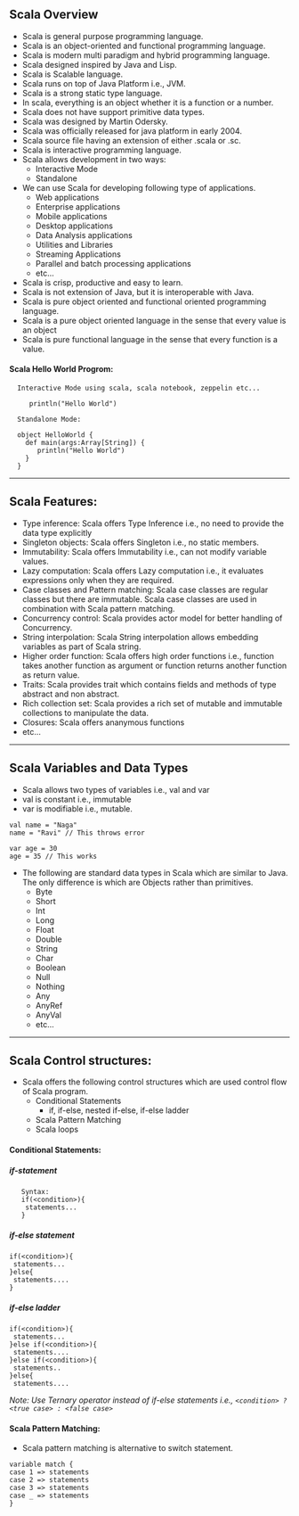 ## Scala Overview

* Scala is general purpose programming language.
* Scala is an object-oriented and functional programming language.
* Scala is modern multi paradigm and hybrid programming language.
* Scala designed inspired by Java and Lisp.
* Scala is Scalable language.
* Scala runs on top of Java Platform i.e., JVM.
* Scala is a strong static type language.
* In scala, everything is an object whether it is a function or a number. 
* Scala does not have support primitive data types.
* Scala was designed by Martin Odersky. 
* Scala was officially released for java platform in early 2004.
* Scala source file having an extension of either .scala or .sc.
* Scala is interactive programming language.
* Scala allows development in two ways:
  * Interactive Mode
  * Standalone
* We can use Scala for developing following type of applications.
  * Web applications
  * Enterprise applications
  * Mobile applications
  * Desktop applications
  * Data Analysis applications
  * Utilities and Libraries
  * Streaming Applications
  * Parallel and batch processing applications
  * etc...
* Scala is crisp, productive and easy to learn.
* Scala is not extension of Java, but it is interoperable with Java.
* Scala is pure object oriented and functional oriented programming language.
* Scala is a pure object oriented language in the sense that every value is an object
* Scala is pure functional language in the sense that every function is a value.

#### Scala Hello World Progrom:
```
  Interactive Mode using scala, scala notebook, zeppelin etc...
  
     println("Hello World")
     
  Standalone Mode:
  
  object HelloWorld {
    def main(args:Array[String]) {
       println("Hello World")
    }
  }
```
**************
## Scala Features:
* Type inference: Scala offers Type Inference i.e., no need to provide the data type explicitly
* Singleton objects: Scala offers Singleton i.e., no static members.
* Immutability: Scala offers Immutability i.e., can not modify variable values.
* Lazy computation: Scala offers Lazy computation i.e., it evaluates expressions only when they are required.
* Case classes and Pattern matching: Scala case classes are regular classes but there are immutable. Scala case classes are used in combination with Scala pattern matching.
* Concurrency control: Scala provides actor model for better handling of Concurrency.
* String interpolation: Scala String interpolation allows embedding variables as part of Scala string.
* Higher order function: Scala offers high order functions i.e., function takes another function as argument or function returns another function as return value.
* Traits: Scala provides trait which contains fields and methods of type abstract and non abstract.
* Rich collection set: Scala provides a rich set of mutable and immutable collections to manipulate the data.
* Closures: Scala offers ananymous functions
* etc...


********************
## Scala Variables and Data Types
* Scala allows two types of variables i.e., val and var
* val is constant i.e., immutable
* var is modifiable i.e., mutable.

```
val name = "Naga"
name = "Ravi" // This throws error

var age = 30
age = 35 // This works
```
* The following are standard data types in Scala which are similar to Java. The only difference is which are Objects rather than primitives.
  * Byte
  * Short
  * Int
  * Long
  * Float
  * Double
  * String
  * Char
  * Boolean
  * Null
  * Nothing
  * Any
  * AnyRef
  * AnyVal
  * etc...

*******************
## Scala Control structures:
* Scala offers the following control structures which are used control flow of Scala program.
  * Conditional Statements
    * if, if-else, nested if-else, if-else ladder
  * Scala Pattern Matching
  * Scala loops

#### Conditional Statements:
##### if-statement
```
   Syntax:
   if(<condition>){
    statements...
   }
```
##### if-else statement
```
if(<condition>){
 statements...
}else{
 statements....
}
```
##### if-else ladder
```
if(<condition>){
 statements...
}else if(<condition>){
 statements....
}else if(<condition>){
 statements..
}else{
 statements....
```
*Note: Use Ternary operator instead of if-else statements i.e., ```<condition> ? <true case> : <false case>```*
#### Scala Pattern Matching:
* Scala pattern matching is alternative to switch statement.
```
variable match {
case 1 => statements
case 2 => statements
case 3 => statements
case _ => statements
}
```
